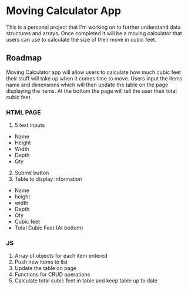 # Moving Calculator App
This is a personal project that I'm working on to further understand data structures and arrays.  Once completed it will be a moving calculator that users can use to calculate the size of their move in cubic feet.

## Roadmap
Moving Calculator app will allow users to calculate how much cubic feet their stuff will take up when it comes time to move.  Users input the items name and dimensions which will then update the table on the page displaying the items.  At the bottom the page will tell the user their total cubic feet.

### HTML PAGE
1. 5 text inputs
  * Name
  * Height
  * Width
  * Depth
  * Qty
2. Submit button
3. Table to display information
  * Name
  * height
  * width
  * Depth
  * Qty
  * Cubic feet
  * Total Cubic Feet (At bottom)

### JS
1. Array of objects for each item entered
2. Push new items to list
3. Update the table on page
4. Functions for CRUD operations
5. Calculate total cubic feet in table and keep table up to date
